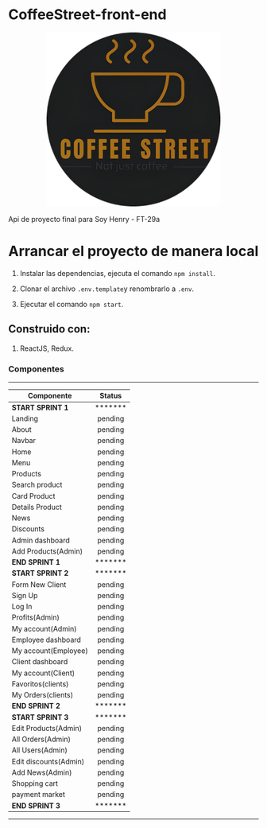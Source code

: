 # CoffeeStreet-front-end

<p align="center">
  <img height="350" src="./img/coffeeStreet.png" />
</p>

Api de proyecto final para Soy Henry - FT-29a

# Arrancar el proyecto de manera local

1. Instalar las dependencias, ejecuta el comando `npm install`.

2. Clonar el archivo `.env.template`y renombrarlo a `.env`.

3. Ejecutar el comando `npm start`.
   
## Construido con:

1. ReactJS, Redux.

### Componentes
----------------------
| Componente            | Status  | 
| --------------------- | :-----: |
| **START SPRINT 1**    | ******* |
| Landing               | pending |
| About                 | pending |
| Navbar                | pending |
| Home                  | pending |
| Menu                  | pending |
| Products              | pending |
| Search product        | pending |
| Card Product          | pending |
| Details Product       | pending |
| News                  | pending |
| Discounts             | pending |
| Admin dashboard       | pending |
| Add Products(Admin)   | pending |
| **END SPRINT 1**      | ******* |
| **START SPRINT 2**    | ******* |
| Form New Client       | pending |
| Sign Up               | pending |
| Log In                | pending |
| Profits(Admin)        | pending |
| My account(Admin)     | pending |
| Employee dashboard    | pending |
| My account(Employee)  | pending |
| Client dashboard      | pending |
| My account(Client)    | pending |
| Favoritos(clients)    | pending |
| My Orders(clients)    | pending |
| **END SPRINT 2**      | ******* |
| **START SPRINT 3**    | ******* |
| Edit Products(Admin)  | pending |
| All Orders(Admin)     | pending |
| All Users(Admin)      | pending |
| Edit discounts(Admin) | pending |
| Add News(Admin)       | pending |
| Shopping cart         | pending |
| payment market        | pending |
| **END SPRINT 3**      | ******* |
----------------------